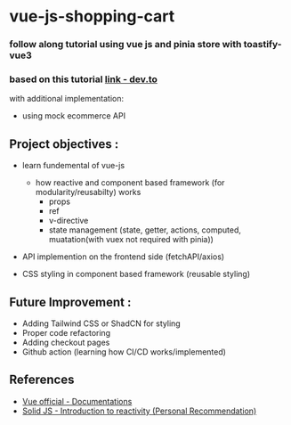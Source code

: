 # vue-js-shopping-cart

### follow along tutorial using vue js and pinia store with toastify-vue3

### based on this tutorial [link - dev.to]( https://dev.to/sithcode/how-to-build-a-shopping-cart-app-with-vue-js-series-portfolio-apps-4164)

with additional implementation:
- using mock ecommerce API

## Project objectives :

- learn fundemental of vue-js
    - how reactive and component based framework (for modularity/reusabilty) works
        - props
        - ref
        - v-directive
        - state management (state, getter, actions, computed, muatation(with vuex not required with pinia))

- API implemention on the frontend side (fetchAPI/axios)
- CSS styling in component based framework (reusable styling)

## Future Improvement :
- Adding Tailwind CSS or ShadCN for styling
- Proper code refactoring
- Adding checkout pages
- Github action (learning how CI/CD works/implemented)


## References
- [Vue official - Documentations](https://vuejs.org/guide/)
- [Solid JS - Introduction to reactivity (Personal Recommendation)](https://docs.solidjs.com/concepts/intro-to-reactivity)



